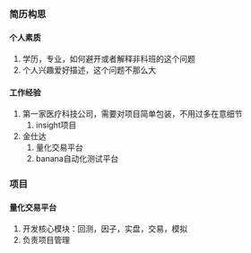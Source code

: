 ### 简历构思

#### 个人素质

1. 学历，专业，如何避开或者解释非科班的这个问题
2. 个人兴趣爱好描述，这个问题不那么大



#### 工作经验

1. 第一家医疗科技公司，需要对项目简单包装，不用过多在意细节
   1. insight项目
2. 金仕达
   1. 量化交易平台
   2. banana自动化测试平台

### 项目

#### 量化交易平台

1. 开发核心模块：回测，因子，实盘，交易，模拟
2. 负责项目管理